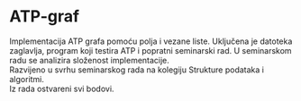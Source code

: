 # ATP-graf
Implementacija ATP grafa pomoću polja i vezane liste. Uključena je datoteka zaglavlja, program koji testira ATP i popratni seminarski rad. U seminarskom radu se analizira složenost implementacije.<br>
Razvijeno u svrhu seminarskog rada na kolegiju Strukture podataka i algoritmi. <br>
Iz rada ostvareni svi bodovi.
